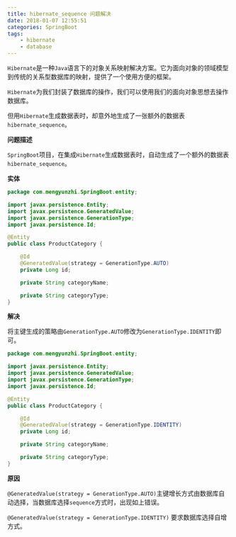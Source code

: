 ```yaml
---
title: hibernate_sequence 问题解决
date: 2018-01-07 12:55:51
categories: SpringBoot
tags:
	- hibernate
	- database
---
```


`Hibernate`是一种`Java`语言下的对象关系映射解决方案。它为面向对象的领域模型到传统的关系型数据库的映射，提供了一个使用方便的框架。

`Hibernate`为我们封装了数据库的操作，我们可以使用我们的面向对象思想去操作数据库。

但用`Hibernate`生成数据表时，却意外地生成了一张额外的数据表`hibernate_sequence`。

<!-- more -->

**问题描述**

`SpringBoot`项目，在集成`Hibernate`生成数据表时，自动生成了一个额外的数据表`hibernate_sequence`。

**实体**

```java
package com.mengyunzhi.SpringBoot.entity;

import javax.persistence.Entity;
import javax.persistence.GeneratedValue;
import javax.persistence.GenerationType;
import javax.persistence.Id;

@Entity
public class ProductCategory {

    @Id
    @GeneratedValue(strategy = GenerationType.AUTO)
    private Long id;

    private String categoryName;

    private String categoryType;
}
```

**解决**

将主键生成的策略由`GenerationType.AUTO`修改为`GenerationType.IDENTITY`即可。

```java
package com.mengyunzhi.SpringBoot.entity;

import javax.persistence.Entity;
import javax.persistence.GeneratedValue;
import javax.persistence.GenerationType;
import javax.persistence.Id;

@Entity
public class ProductCategory {

    @Id
    @GeneratedValue(strategy = GenerationType.IDENTITY)
    private Long id;

    private String categoryName;

    private String categoryType;
}
```

**原因**

`@GeneratedValue(strategy = GenerationType.AUTO)`主键增长方式由数据库自动选择，当数据库选择`sequence`方式时，出现如上错误。

`@GeneratedValue(strategy = GenerationType.IDENTITY)` 要求数据库选择自增方式。

